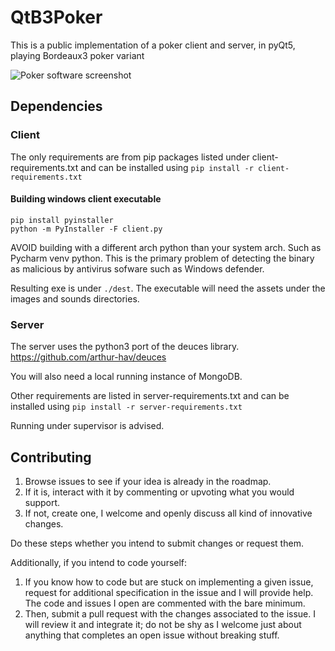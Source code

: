 # QtB3Poker

This is a public implementation of a poker client and server, in pyQt5, playing Bordeaux3 poker variant

![Poker software screenshot](https://raw.githubusercontent.com/arthur-hav/QtB3Poker/main/images/showdown.PNG)

## Dependencies

### Client

The only requirements are from pip packages listed under client-requirements.txt and can be installed using `pip install -r client-requirements.txt`

#### Building windows client executable

```
pip install pyinstaller
python -m PyInstaller -F client.py
```

AVOID building with a different arch python than your system arch. Such as Pycharm venv python. 
This is the primary problem of detecting the binary as malicious by antivirus sofware such as Windows defender.

Resulting exe is under `./dest`. The executable will need the assets
under the images and sounds directories.

### Server

The server uses the python3 port of the deuces library. https://github.com/arthur-hav/deuces

You will also need a local running instance of MongoDB.

Other requirements are listed in server-requirements.txt and can be installed 
using `pip install -r server-requirements.txt`

Running under supervisor is advised.

## Contributing

1. Browse issues to see if your idea is already in the roadmap.
2. If it is, interact with it by commenting or upvoting what you would support.
3. If not, create one, I welcome and openly discuss all kind of innovative changes.

Do these steps whether you intend to submit changes or request them.

Additionally, if you intend to code yourself:

1. If you know how to code but are stuck on implementing a given issue, request for additional specification in the issue and I will provide help. The code and issues I open are commented with the bare minimum.
2. Then, submit a pull request with the changes associated to the issue. I will review it and integrate it; do not be shy as I welcome just about anything that completes an open issue without breaking stuff.

